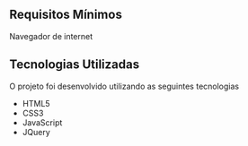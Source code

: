 
## Requisitos Mínimos

Navegador de internet

##  Tecnologias Utilizadas 

O projeto foi desenvolvido utilizando as seguintes tecnologias

- HTML5
- CSS3
- JavaScript
- JQuery


